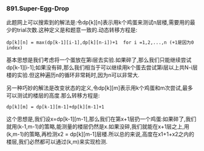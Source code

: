 ### 891.Super-Egg-Drop

此题网上可以搜索到的解法是:令dp[k][n]表示用k个鸡蛋来测试n层楼,需要用的最少的trial次数.这种定义是和题意一致的.动态转移方程是:
```
dp[k][n] = max(dp[k-1][i-1],dp[k][n-i])+1  for i =1,2,...,n (+1是因为0 index)
```
基本思想是我们考虑将一个蛋放在第i层去实验.如果碎了,那么我们只能继续尝试dp[k-1][i-1];如果没有碎,那么我们相当于可以继续用k个蛋去尝试第i层以上共N-i层楼的实验.但这种遍历n的循环非常耗时,因为n可以非常大.

另一种巧妙的解法是改变状态的定义,令dp[k][m]表示用k个鸡蛋和m次尝试,最多可以测试的楼层的高度.那么转移方程是:
```
dp[k][m] = dp[k-1][m-1]+dp[k][m-1]+1
```
这个思想是,我们设x=dp[k-1][m-1],那么我们在第x+1层扔一个鸡蛋:如果碎了,我们就用(k-1,m-1)的策略,能测量的楼层仍然是x.如果没碎,我们就能在x+1层之上,用(k,m-1)的策略,再检测x2 = dp[k][m-1]层楼.所以总的来说,高度在x1+1+x2之内的楼层,我们必然都可以通过(k,m)来实现检测.
